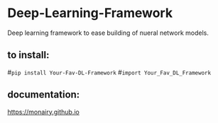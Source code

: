 # Deep-Learning-Framework 
Deep learning framework to ease building of nueral network models.

## to install: ##
#``` pip install Your-Fav-DL-Framework ``` 
#``` import Your_Fav_DL_Framework ```


## documentation:
https://monairy.github.io
